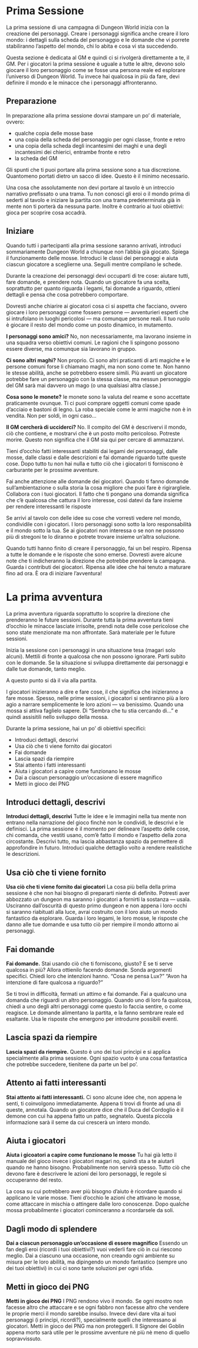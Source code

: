 # Prima Sessione
La prima sessione di una campagna di Dungeon World inizia con la creazione dei personaggi. Creare i personaggi significa anche creare il loro mondo: i dettagli sulla scheda del personaggio e le domande che vi porrete stabiliranno l’aspetto del mondo, chi lo abita e cosa vi sta succedendo.

Questa sezione è dedicata al GM e quindi ci si rivolgerà direttamente a te, il GM. Per i giocatori la prima sessione è uguale a tutte le altre, devono solo giocare il loro personaggio come se fosse una persona reale ed esplorare l’universo di Dungeon World. Tu invece hai qualcosa in più da fare, devi definire il mondo e le minacce che i personaggi affronteranno.

## Preparazione
In preparazione alla prima sessione dovrai stampare un po’ di materiale, ovvero:

* qualche copia delle mosse base
* una copia della scheda del personaggio per ogni classe, fronte e retro
* una copia della scheda degli incantesimi dei maghi e una degli incantesimi dei chierici, entrambe fronte e retro
* la scheda del GM

Gli spunti che ti puoi portare alla prima sessione sono a tua discrezione. Quantomeno portati dietro un sacco di idee. Questo è il minimo necessario.

Una cosa che assolutamente non devi portare al tavolo è un intreccio narrativo prefissato o una trama. Tu non conosci gli eroi o il mondo prima di sederti al tavolo e iniziare la partita con una trama predeterminata già in mente non ti porterà da nessuna parte. Inoltre è contrario ai tuoi obiettivi: gioca per scoprire cosa accadrà.

## Iniziare
Quando tutti i partecipanti alla prima sessione saranno arrivati, introduci sommariamente Dungeon World a chiunque non l’abbia già giocato. Spiega il funzionamento delle mosse. Introduci le classi dei personaggi e aiuta ciascun giocatore a sceglierne una. Seguili mentre compilano le schede.

Durante la creazione dei personaggi devi occuparti di tre cose: aiutare tutti, fare domande, e prendere nota. Quando un giocatore fa una scelta, soprattutto per quanto riguarda i legami, fai domande a riguardo, ottieni dettagli e pensa che cosa potrebbero comportare.

Dovresti anche chiarire ai giocatori cosa ci si aspetta che facciano, ovvero giocare i loro personaggi come fossero persone — avventurieri esperti che si intrufolano in luoghi pericolosi — ma comunque persone reali. Il tuo ruolo è giocare il resto del mondo come un posto dinamico, in mutamento.

**I personaggi sono amici?** No, non necessariamente, ma lavorano insieme in una squadra verso obiettivi comuni. Le ragioni che li spingono possono essere diverse, ma comunque sia lavorano in gruppo.

**Ci sono altri maghi?** Non proprio. Ci sono altri praticanti di arti magiche e le persone comuni forse li chiamano maghi, ma non sono come te. Non hanno le stesse abilità, anche se potrebbero essere simili. Più avanti un giocatore potrebbe fare un personaggio con la stessa classe, ma nessun personaggio del GM sarà mai davvero un mago (o una qualsiasi altra classe.)

**Cosa sono le monete?** le monete sono la valuta del reame e sono accettate praticamente ovunque. Ti ci puoi comprare oggetti comuni come spade d’acciaio e bastoni di legno. La roba speciale come le armi magiche non è in vendita. Non per soldi, in ogni caso…

**Il GM cercherà di ucciderci?** No. Il compito del GM è descrivervi il mondo, ciò che contiene, e mostrarvi che è un posto molto pericoloso. Potreste morire. Questo non significa che il GM sia qui per cercare di ammazzarvi.

Tieni d’occhio fatti interessanti stabiliti dai legami dei personaggi, dalle mosse, dalle classi e dalle descrizioni e fai domande riguardo tutte queste cose. Dopo tutto tu non hai nulla e tutto ciò che i giocatori ti forniscono è carburante per le prossime avventure.

Fai anche attenzione alle domande dei giocatori. Quando ti fanno domande sull’ambientazione o sulla storia la cosa migliore che puoi fare è rigirargliele. Collabora con i tuoi giocatori. Il fatto che ti pongano una domanda significa che c’è qualcosa che cattura il loro interesse, così datevi da fare insieme per rendere interessanti le risposte

Se arrivi al tavolo con delle idee su cose che vorresti vedere nel mondo, condividile con i giocatori. I loro personaggi sono sotto la loro responsabilità e il mondo sotto la tua. Se ai giocatori non interessa o se non ne possono più di stregoni te lo diranno e potrete trovare insieme un’altra soluzione.

Quando tutti hanno finito di creare il personaggio, fai un bel respiro. Ripensa a tutte le domande e le risposte che sono emerse. Dovresti avere alcune note che ti indicheranno la direzione che potrebbe prendere la campagna. Guarda i contributi dei giocatori. Ripensa alle idee che hai tenuto a maturare fino ad ora. È ora di iniziare l’avventura!

# La prima avventura
La prima avventura riguarda soprattutto lo scoprire la direzione che prenderanno le future sessioni. Durante tutta la prima avventura tieni d’occhio le minacce lasciate irrisolte, prendi nota delle cose pericolose che sono state menzionate ma non affrontate. Sarà materiale per le future sessioni.

Inizia la sessione con i personaggi in una situazione tesa (magari solo alcuni). Mettili di fronte a qualcosa che non possono ignorare. Parti subito con le domande. Se la situazione si sviluppa direttamente dai personaggi e dalle tue domande, tanto meglio.

A questo punto si dà il via alla partita.

I giocatori inizieranno a dire e fare cose, il che significa che inizieranno a fare mosse. Spesso, nelle prime sessioni, i giocatori si sentiranno più a loro agio a narrare semplicemente le loro azioni — va benissimo. Quando una mossa si attiva faglielo sapere. Dì “Sembra che tu stia cercando di…” e quindi assisitili nello sviluppo della mossa.

Durante la prima sessione, hai un po’ di obiettivi specifici:

* Introduci dettagli, descrivi
* Usa ciò che ti viene fornito dai giocatori
* Fai domande
* Lascia spazi da riempire
* Stai attento i fatti interessanti
* Aiuta i giocatori a capire come funzionano le mosse
* Dai a ciascun personaggio un’occasione di essere magnifico
* Metti in gioco dei PNG

## Introduci dettagli, descrivi
**Introduci dettagli, descrivi**
Tutte le idee e le immagini nella tua mente non entrano nella narrazione del gioco finchè non le condividi, le descrivi e le definisci. La prima sessione è il momento per delineare l’aspetto delle cose, chi comanda, che vestiti usano, com’è fatto il mondo e l’aspetto della zona circostante. Descrivi tutto, ma lascia abbastanza spazio da permettere di approfondire in futuro. Introduci qualche dettaglio volto a rendere realistiche le descrizioni.

## Usa ciò che ti viene fornito
**Usa ciò che ti viene fornito dai giocatori**
La cosa più bella della prima sessione è che non hai bisogno di prepararti niente di definito. Potresti aver abbozzato un dungeon ma saranno i giocatori a fornirti la sostanza — usala. Usciranno dall’oscurità di questo primo dungeon e non appena i loro occhi si saranno riabituati alla luce, avrai costruito con il loro aiuto un mondo fantastico da esplorare. Guarda i loro legami, le loro mosse, le risposte che danno alle tue domande e usa tutto ciò per riempire il mondo attorno ai personaggi.

## Fai domande
**Fai domande.**
Stai usando ciò che ti forniscono, giusto? E se ti serve qualcosa in più? Allora ottienilo facendo domande. Sonda argomenti specifici. Chiedi loro che intenzioni hanno. “Cosa ne pensa Lux?” “Avon ha intenzione di fare qualcosa a riguardo?”

Se ti trovi in difficoltà, fermati un attimo e fai domande. Fai a qualcuno una domanda che riguardi un altro personaggio. Quando uno di loro fa qualcosa, chiedi a uno degli altri personaggi come questo lo faccia sentire, o come reagisce. Le domande alimentano la partita, e la fanno sembrare reale ed esaltante. Usa le risposte che emergono per introdurre possibili eventi.

## Lascia spazi da riempire
**Lascia spazi da riempire.**
Questo è uno dei tuoi princìpi e si applica specialmente alla prima sessione. Ogni spazio vuoto è una cosa fantastica che potrebbe succedere, tienitene da parte un bel po’.

## Attento ai fatti interessanti
**Stai attento ai fatti interessanti.**
Ci sono alcune idee che, non appena le senti, ti coinvolgono immediatamente. Appena ti trovi di fronte ad una di queste, annotala. Quando un giocatore dice che il Duca del Cordoglio è il demone con cui ha appena fatto un patto, segnatelo. Questa piccola informazione sarà il seme da cui crescerà un intero mondo.

## Aiuta i giocatori
**Aiuta i gicoatori a capire come funzionano le mosse**
Tu hai già letto il manuale del gioco invece i giocatori magari no, quindi sta a te aiutarli quando ne hanno bisogno. Probabilmente non servirà spesso. Tutto ciò che devono fare è descrivere le azioni dei loro personaggi, le regole si occuperanno del resto.

La cosa su cui potrebbero aver più bisogno d’aiuto è ricordare quando si applicano le varie mosse. Tieni d’occhio le azioni che attivano le mosse, come attaccare in mischia o attingere dalle loro conoscenze. Dopo qualche mossa probabilmente i giocatori cominceranno a ricordarsele da soli.

## Dagli modo di splendere
**Dai a ciascun personaggio un’occasione di essere magnifico**
Essendo un fan degli eroi (ricordi i tuoi obiettivi?) vuoi vederli fare ciò in cui riescono meglio. Dai a ciascuno una occasione, non creando ogni ambiente su misura per le loro abilità, ma dipingendo un mondo fantastico (sempre uno dei tuoi obiettivi) in cui ci sono tante soluzioni per ogni sfida.

## Metti in gioco dei PNG
**Metti in gioco dei PNG**
I PNG rendono vivo il mondo. Se ogni mostro non facesse altro che attaccare e se ogni fabbro non facesse altro che vendere le proprie merci il mondo sarebbe insulso. Invece devi dare vita ai tuoi personaggi (i princìpi, ricordi?), specialmente quelli che interessano ai giocatori. Metti in gioco dei PNG ma non proteggerli. Il Signore dei Goblin appena morto sarà utile per le prossime avventure nè più nè meno di quello sopravvissuto.